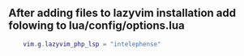 ## After adding files to lazyvim installation add folowing to lua/config/options.lua

```lua
	vim.g.lazyvim_php_lsp = "intelephense"
```
